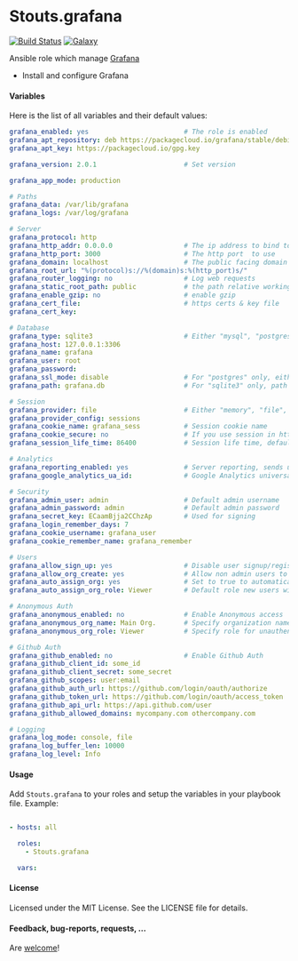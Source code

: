 Stouts.grafana
==============

[![Build Status](http://img.shields.io/travis/Stouts/Stouts.grafana.svg?style=flat-square)](https://travis-ci.org/Stouts/Stouts.grafana)
[![Galaxy](http://img.shields.io/badge/galaxy-Stouts.grafana-blue.svg?style=flat-square)](https://galaxy.ansible.com/list#/roles/1907)

Ansible role which manage [Grafana](http://http://grafana.org/)

* Install and configure Grafana


#### Variables

Here is the list of all variables and their default values:

```yaml
grafana_enabled: yes                        # The role is enabled
grafana_apt_repository: deb https://packagecloud.io/grafana/stable/debian/ wheezy main
grafana_apt_key: https://packagecloud.io/gpg.key

grafana_version: 2.0.1                      # Set version

grafana_app_mode: production

# Paths
grafana_data: /var/lib/grafana
grafana_logs: /var/log/grafana

# Server
grafana_protocol: http
grafana_http_addr: 0.0.0.0                  # The ip address to bind to
grafana_http_port: 3000                     # The http port  to use
grafana_domain: localhost                   # The public facing domain name used to access grafana from a browser
grafana_root_url: "%(protocol)s://%(domain)s:%(http_port)s/"
grafana_router_logging: no                  # Log web requests
grafana_static_root_path: public            # the path relative working path
grafana_enable_gzip: no                     # enable gzip
grafana_cert_file:                          # https certs & key file
grafana_cert_key:

# Database
grafana_type: sqlite3                       # Either "mysql", "postgres" or "sqlite3"
grafana_host: 127.0.0.1:3306
grafana_name: grafana
grafana_user: root
grafana_password:
grafana_ssl_mode: disable                   # For "postgres" only, either "disable", "require" or "verify-full"
grafana_path: grafana.db                    # For "sqlite3" only, path relative to data_path setting

# Session
grafana_provider: file                      # Either "memory", "file", "redis", "mysql", default is "memory"
grafana_provider_config: sessions
grafana_cookie_name: grafana_sess           # Session cookie name
grafana_cookie_secure: no                   # If you use session in https only
grafana_session_life_time: 86400            # Session life time, default is 86400

# Analytics
grafana_reporting_enabled: yes              # Server reporting, sends usage counters to stats.grafana.org every 24 hours.
grafana_google_analytics_ua_id:             # Google Analytics universal tracking code, only enabled if you specify an id here

# Security
grafana_admin_user: admin                   # Default admin username
grafana_admin_password: admin               # Default admin password
grafana_secret_key: ECaamBjja2CChzAp        # Used for signing
grafana_login_remember_days: 7
grafana_cookie_username: grafana_user
grafana_cookie_remember_name: grafana_remember

# Users
grafana_allow_sign_up: yes                  # Disable user signup/registration
grafana_allow_org_create: yes               # Allow non admin users to create organizations
grafana_auto_assign_org: yes                # Set to true to automatically assign new users to the default organization (id 1)
grafana_auto_assign_org_role: Viewer        # Default role new users will be automatically assigned

# Anonymous Auth
grafana_anonymous_enabled: no               # Enable Anonymous access
grafana_anonymous_org_name: Main Org.       # Specify organization name that should be used for unauthenticated users
grafana_anonymous_org_role: Viewer          # Specify role for unauthenticated users

# Github Auth
grafana_github_enabled: no                  # Enable Github Auth
grafana_github_client_id: some_id
grafana_github_client_secret: some_secret
grafana_github_scopes: user:email
grafana_github_auth_url: https://github.com/login/oauth/authorize
grafana_github_token_url: https://github.com/login/oauth/access_token
grafana_github_api_url: https://api.github.com/user
grafana_github_allowed_domains: mycompany.com othercompany.com

# Logging
grafana_log_mode: console, file
grafana_log_buffer_len: 10000
grafana_log_level: Info
```

#### Usage

Add `Stouts.grafana` to your roles and setup the variables in your playbook file.
Example:

```yaml

- hosts: all

  roles:
    - Stouts.grafana

  vars:
```

#### License

Licensed under the MIT License. See the LICENSE file for details.

#### Feedback, bug-reports, requests, ...

Are [welcome](https://github.com/Stouts/Stouts.grafana/issues)!

